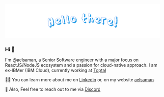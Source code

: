 ![hero](/images/hello-there-hero.png 'Hello there!')

### Hi 👋

I'm @aelsaman, a Senior Software engineer with a major focus on ReactJS/NodeJS ecosystem and a passion for cloud-native approach. I am ex-IBMer (IBM Cloud), currently working at [Toptal](https://www.toptal.com/resume/alaa-elsaman)

👩‍💻 You can learn more about me on [Linkedin](https://www.linkedin.com/in/aelsaman/) or, on my website [aelsaman](https://aelsaman-portfolio.vercel.app)


<!--
[![Alaa's GitHub stats](https://github-readme-stats.vercel.app/api?username=aelsaman)](https://github.com/anuraghazra/github-readme-stats)
-->

<!--
✨ You can follow me on Twitter
-->

💌 Also, Feel free to reach out to me via [Discord](https://discordapp.com/users/aelsaman)

<!--
**aelsaman/aelsaman** is a ✨ _special_ ✨ repository because its `README.md` (this file) appears on your GitHub profile.

Here are some ideas to get you started:

- 🔭 I’m currently working on ...
- 🌱 I’m currently learning ...
- 👯 I’m looking to collaborate on ...
- 🤔 I’m looking for help with ...
- 💬 Ask me about ...
- 📫 How to reach me: ...
- 😄 Pronouns: ...
- ⚡ Fun fact: ...
-->
